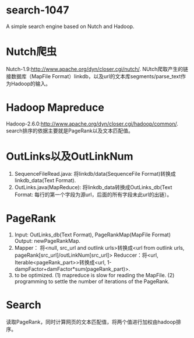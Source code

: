# search-1047
A simple search engine based on Nutch and Hadoop.

# Nutch爬虫
Nutch-1.9:http://www.apache.org/dyn/closer.cgi/nutch/.
NUtch爬取产生的链接数据库（MapFile Format）linkdb，以及url的文本库segments/parse_text作为Hadoop的输入。

# Hadoop Mapreduce
Hadoop-2.6.0:http://www.apache.org/dyn/closer.cgi/hadoop/common/.
search排序的依据主要就是PageRank以及文本匹配值。

# OutLinks以及OutLinkNum
1. SequenceFileRead.java: 将linkdb/data(SequenceFile Format)转换成linkdb_data(Text Format).
2. OutLinks.java(MapReduce): 将linkdb_data转换成OutLinks_db(Text Format: 每行的第一个字段为源url，后面的所有字段未此url的出链）。

# PageRank
1. Input: OutLinks_db(Text Format), PageRankMap(MapFile Format)
Output: newPageRankMap.
2. Mapper： 将\<null, src_url and outlink urls\>转换成\<url from outlink urls, pageRank[src_url]/outLinkNum[src_url]\>
Reduccer：将\<url, Iterable\<pageRank_part\>\>转换成\<url, 1-dampFactor+damFactor*sum(pageRank_part)\>.
3. to be optimized.
(1) mapreduce is slow for reading the MapFile.
(2) programming to settle the number of iterations of the PageRank.

# Search
读取PageRank，同时计算网页的文本匹配值，将两个值进行加权由hadoop排序。
